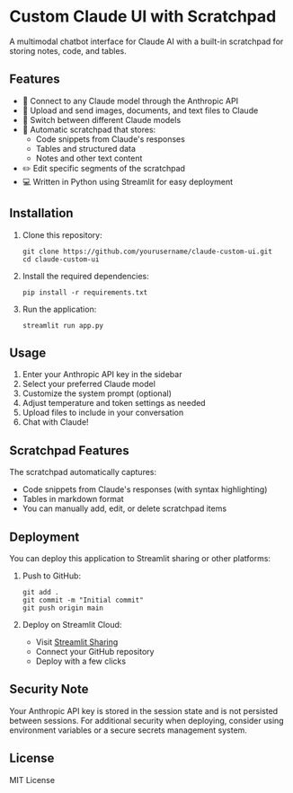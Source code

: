 # Custom Claude UI with Scratchpad

A multimodal chatbot interface for Claude AI with a built-in scratchpad for storing notes, code, and tables.

## Features

- 🤖 Connect to any Claude model through the Anthropic API
- 📸 Upload and send images, documents, and text files to Claude
- 🔄 Switch between different Claude models
- 📝 Automatic scratchpad that stores:
  - Code snippets from Claude's responses
  - Tables and structured data
  - Notes and other text content
- ✏️ Edit specific segments of the scratchpad
- 💻 Written in Python using Streamlit for easy deployment

## Installation

1. Clone this repository:
   ```
   git clone https://github.com/yourusername/claude-custom-ui.git
   cd claude-custom-ui
   ```

2. Install the required dependencies:
   ```
   pip install -r requirements.txt
   ```

3. Run the application:
   ```
   streamlit run app.py
   ```

## Usage

1. Enter your Anthropic API key in the sidebar
2. Select your preferred Claude model
3. Customize the system prompt (optional)
4. Adjust temperature and token settings as needed
5. Upload files to include in your conversation
6. Chat with Claude!

## Scratchpad Features

The scratchpad automatically captures:
- Code snippets from Claude's responses (with syntax highlighting)
- Tables in markdown format
- You can manually add, edit, or delete scratchpad items

## Deployment

You can deploy this application to Streamlit sharing or other platforms:

1. Push to GitHub:
   ```
   git add .
   git commit -m "Initial commit"
   git push origin main
   ```

2. Deploy on Streamlit Cloud:
   - Visit [Streamlit Sharing](https://streamlit.io/sharing)
   - Connect your GitHub repository
   - Deploy with a few clicks

## Security Note

Your Anthropic API key is stored in the session state and is not persisted between sessions. For additional security when deploying, consider using environment variables or a secure secrets management system.

## License

MIT License
